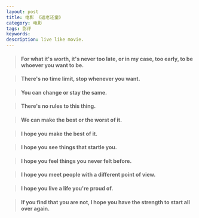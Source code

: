 ```yaml
---
layout: post
title: 电影 《返老还童》
category: 电影
tags: 影评
keywords: 
description: live like movie.
---
```




>#### For what it's worth, it's never too late, or in my case, too early, to be whoever you want to be. 

>#### There's no time limit, stop whenever you want.


>#### You can change or stay the same.


>#### There's no rules to this thing.


>#### We can make the best or the worst of it.


>#### I hope you make the best of it.  

>#### I hope you see things that startle you.  


>####  I hope you feel things you never felt before.


>#### I hope you meet people with a different point of view.


>#### I hope you live a life you're proud of.


>#### If you find that you are not, I hope you have the strength to start all over again.
 
